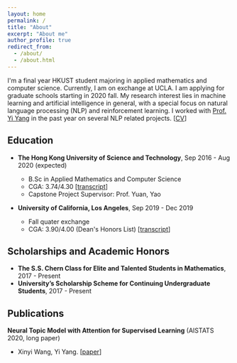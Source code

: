 ```yaml
---
layout: home
permalink: /
title: "About"
excerpt: "About me"
author_profile: true
redirect_from: 
  - /about/
  - /about.html
---
```


I'm a final year HKUST student majoring in applied mathematics and computer science. Currently, I am on exchange at UCLA. I am applying for graduate schools starting in 2020 fall. My research interest lies in machine learning and artificial intelligence in general, with a special focus on natural language processing (NLP) and reinforcement learning. I worked with [Prof. Yi Yang](https://scholar.google.com/citations?user=Prh_dHkAAAAJ&hl=en) in the past year on several NLP related projects. \[[CV](/pdf/Resume.pdf)\]

## Education 

* **The Hong Kong University of Science and Technology**, Sep 2016 - Aug 2020 (expected)
  * B.Sc in Applied Mathematics and Computer Science
  * CGA: 3.74/4.30 \[[transcript](/pdf/HKUST_transcript.pdf)\]
  * Capstone Project Supervisor: Prof. Yuan, Yao 

* **University of California, Los Angeles**, Sep 2019 - Dec 2019
  * Fall quater exchange
  * CGA: 3.90/4.00 (Dean's Honors List) \[[transcript](/pdf/UCLA_transcript.pdf)\]

## Scholarships and Academic Honors

* **The S.S. Chern Class for Elite and Talented Students in Mathematics**, 2017 - Present
* **University’s Scholarship Scheme for Continuing Undergraduate Students**, 2017 - Present

## Publications

**Neural Topic Model with Attention for Supervised Learning** (AISTATS 2020, long paper)
* Xinyi Wang, Yi Yang. 
\[[paper](/pdf/Neural_Topic_Attention_Model_for_Supervised_Learning.pdf)\]